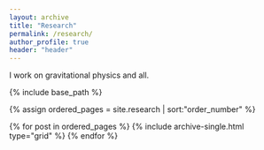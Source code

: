 ```yaml
---
layout: archive
title: "Research"
permalink: /research/
author_profile: true
header: "header"
---
```


I work on gravitational physics and all.

<nbsp>

{% include base_path %}

{% assign ordered_pages = site.research | sort:"order_number" %}

{% for post in ordered_pages %}
  {% include archive-single.html type="grid" %}
{% endfor %}
